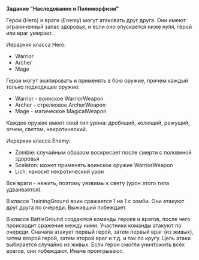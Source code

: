 <b>Задание "Наследование и Полиморфизм"</b>

Герои (Hero) и враги (Enemy) могут атаковать друг друга. Они имеют ограниченный запас здоровья, и если оно опускается ниже нуля, герой или враг умирает.

Иерархия класса Hero:
- Warrior
- Archer
- Mage

Герои могут экипировать и применять в бою оружие, причем каждый только подходящее оружие:
- Warrior - воинское WarriorWeapon
- Archer - стрелковое ArcherWeapon
- Mage - магическое MagicalWeapon

Каждое оружие имеет свой тип урона: дробящий, колющий, режущий, огнем, светом, некротический.

Иерархия класса Enemy:
- Zombie: случайным образом воскресает после смерти с половиной здоровья
- Sceleton: может применять воинское оружие WarriorWeapon
- Lich: наносит некротический урон

Все враги - нежить, поэтому уязвимы к свету (урон этого типа удваивается).

В классе TrainingGround воин сражается 1 на 1 с зомби. Они атакуют друг друга по очереди. Выживший побеждает.

В классе BattleGround создаются команды героев и врагов, после чего происходит сражение между ними.
Участники команды атакуют по очереди. Сначала атакует первый герой, затем первый враг (из живых), затем второй герой, затем второй враг и т.д. и так по кругу.
Цель атаки выбирается случайно из живых.
Если герои смогли уничтожить всех врагов, они побеждают. Иначе проигрывают.

